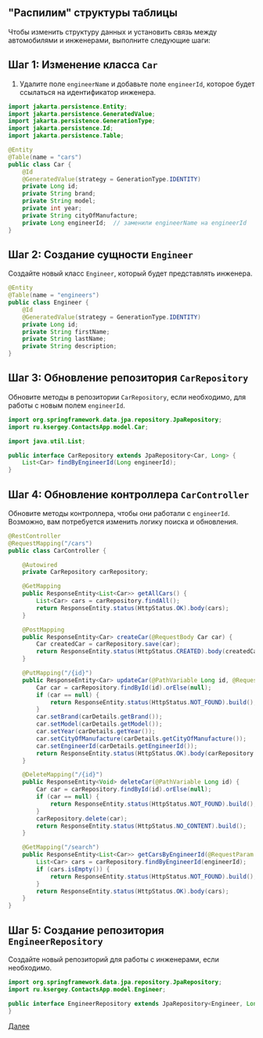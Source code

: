 ## "Распилим" структуры таблицы

Чтобы изменить структуру данных и установить связь между автомобилями и инженерами, выполните следующие шаги:

## Шаг 1: Изменение класса `Car`

1. Удалите поле `engineerName` и добавьте поле `engineerId`, которое будет ссылаться на идентификатор инженера.

```java
import jakarta.persistence.Entity;
import jakarta.persistence.GeneratedValue;
import jakarta.persistence.GenerationType;
import jakarta.persistence.Id;
import jakarta.persistence.Table;

@Entity
@Table(name = "cars")
public class Car {
    @Id
    @GeneratedValue(strategy = GenerationType.IDENTITY)
    private Long id;
    private String brand;
    private String model;
    private int year;
    private String cityOfManufacture;
    private Long engineerId;  // заменили engineerName на engineerId
}
```

## Шаг 2: Создание сущности `Engineer`

Создайте новый класс `Engineer`, который будет представлять инженера.

```java
@Entity
@Table(name = "engineers")
public class Engineer {
    @Id
    @GeneratedValue(strategy = GenerationType.IDENTITY)
    private Long id;
    private String firstName;
    private String lastName;
    private String description;
}
```

## Шаг 3: Обновление репозитория `CarRepository`

Обновите методы в репозитории `CarRepository`, если необходимо, для работы с новым полем `engineerId`.

```java
import org.springframework.data.jpa.repository.JpaRepository;
import ru.ksergey.ContactsApp.model.Car;

import java.util.List;

public interface CarRepository extends JpaRepository<Car, Long> {
    List<Car> findByEngineerId(Long engineerId);
}
```

## Шаг 4: Обновление контроллера `CarController`

Обновите методы контроллера, чтобы они работали с `engineerId`. Возможно, вам потребуется изменить логику поиска и обновления.

```java
@RestController
@RequestMapping("/cars")
public class CarController {

    @Autowired
    private CarRepository carRepository;

    @GetMapping
    public ResponseEntity<List<Car>> getAllCars() {
        List<Car> cars = carRepository.findAll();
        return ResponseEntity.status(HttpStatus.OK).body(cars);
    }

    @PostMapping
    public ResponseEntity<Car> createCar(@RequestBody Car car) {
        Car createdCar = carRepository.save(car);
        return ResponseEntity.status(HttpStatus.CREATED).body(createdCar);
    }

    @PutMapping("/{id}")
    public ResponseEntity<Car> updateCar(@PathVariable Long id, @RequestBody Car carDetails) {
        Car car = carRepository.findById(id).orElse(null);
        if (car == null) {
            return ResponseEntity.status(HttpStatus.NOT_FOUND).build();
        }
        car.setBrand(carDetails.getBrand());
        car.setModel(carDetails.getModel());
        car.setYear(carDetails.getYear());
        car.setCityOfManufacture(carDetails.getCityOfManufacture());
        car.setEngineerId(carDetails.getEngineerId());
        return ResponseEntity.status(HttpStatus.OK).body(carRepository.save(car));
    }

    @DeleteMapping("/{id}")
    public ResponseEntity<Void> deleteCar(@PathVariable Long id) {
        Car car = carRepository.findById(id).orElse(null);
        if (car == null) {
            return ResponseEntity.status(HttpStatus.NOT_FOUND).build();
        }
        carRepository.delete(car);
        return ResponseEntity.status(HttpStatus.NO_CONTENT).build();
    }

    @GetMapping("/search")
    public ResponseEntity<List<Car>> getCarsByEngineerId(@RequestParam Long engineerId) {
        List<Car> cars = carRepository.findByEngineerId(engineerId);
        if (cars.isEmpty()) {
            return ResponseEntity.status(HttpStatus.NOT_FOUND).build();
        }
        return ResponseEntity.status(HttpStatus.OK).body(cars);
    }
}
```

## Шаг 5: Создание репозитория `EngineerRepository`

Создайте новый репозиторий для работы с инженерами, если необходимо.

```java
import org.springframework.data.jpa.repository.JpaRepository;
import ru.ksergey.ContactsApp.model.Engineer;

public interface EngineerRepository extends JpaRepository<Engineer, Long> {
}
```

[Далее](./step-14theory.md)
